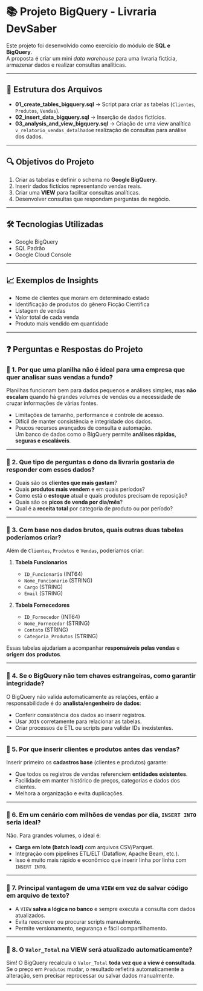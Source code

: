 # 📚 Projeto BigQuery - Livraria DevSaber

Este projeto foi desenvolvido como exercício do módulo de **SQL e BigQuery**.  
A proposta é criar um mini *data warehouse* para uma livraria fictícia, armazenar dados e realizar consultas analíticas.

---

## 📂 Estrutura dos Arquivos

- **01_create_tables_bigquery.sql** → Script para criar as tabelas (`Clientes`, `Produtos`, `Vendas`).
- **02_insert_data_bigquery.sql** → Inserção de dados fictícios.
- **03_analysis_and_view_bigquery.sql** → Criação de uma view analítica `v_relatorio_vendas_detalhado`e realização de consultas para análise dos dados.

---

## 🔍 Objetivos do Projeto

1. Criar as tabelas e definir o schema no **Google BigQuery**.
2. Inserir dados fictícios representando vendas reais.
3. Criar uma **VIEW** para facilitar consultas analíticas.
4. Desenvolver consultas que respondam perguntas de negócio.

---

## 🛠️ Tecnologias Utilizadas
- Google BigQuery
- SQL Padrão
- Google Cloud Console

---

## 📈 Exemplos de Insights
- Nome de clientes que moram em determinado estado
- Identificação de produtos do gênero Ficção Científica 
- Listagem de vendas
- Valor total de cada venda
- Produto mais vendido em quantidade

---
## ❓ Perguntas e Respostas do Projeto

### 🔹 1. Por que uma planilha não é ideal para uma empresa que quer analisar suas vendas a fundo?

Planilhas funcionam bem para dados pequenos e análises simples, mas **não escalam** quando há grandes volumes de vendas ou a necessidade de cruzar informações de várias fontes.  
- Limitações de tamanho, performance e controle de acesso.  
- Difícil de manter consistência e integridade dos dados.  
- Poucos recursos avançados de consulta e automação.  
Um banco de dados como o BigQuery permite **análises rápidas, seguras e escaláveis**.

---

### 🔹 2. Que tipo de perguntas o dono da livraria gostaria de responder com esses dados?

- Quais são os **clientes que mais gastam**?  
- Quais **produtos mais vendem** e em quais períodos?  
- Como está o **estoque** atual e quais produtos precisam de reposição?  
- Quais são os **picos de venda por dia/mês**?  
- Qual é a **receita total** por categoria de produto ou por período?

---

### 🔹 3. Com base nos dados brutos, quais outras duas tabelas poderíamos criar?

Além de `Clientes`, `Produtos` e `Vendas`, poderíamos criar:

1. **Tabela Funcionarios**  
   - `ID_Funcionario` (INT64)  
   - `Nome_Funcionario` (STRING)  
   - `Cargo` (STRING)  
   - `Email` (STRING)

2. **Tabela Fornecedores**  
   - `ID_Fornecedor` (INT64)  
   - `Nome_Fornecedor` (STRING)  
   - `Contato` (STRING)  
   - `Categoria_Produtos` (STRING)

Essas tabelas ajudariam a acompanhar **responsáveis pelas vendas** e **origem dos produtos**.

---

### 🔹 4. Se o BigQuery não tem chaves estrangeiras, como garantir integridade?

O BigQuery não valida automaticamente as relações, então a responsabilidade é do **analista/engenheiro de dados**:  
- Conferir consistência dos dados ao inserir registros.  
- Usar `JOIN` corretamente para relacionar as tabelas.  
- Criar processos de ETL ou scripts para validar IDs inexistentes.

---

### 🔹 5. Por que inserir clientes e produtos antes das vendas?

Inserir primeiro os **cadastros base** (clientes e produtos) garante:  
- Que todos os registros de vendas referenciem **entidades existentes**.  
- Facilidade em manter histórico de preços, categorias e dados dos clientes.  
- Melhora a organização e evita duplicações.

---

### 🔹 6. Em um cenário com milhões de vendas por dia, `INSERT INTO` seria ideal?

Não. Para grandes volumes, o ideal é:  
- **Carga em lote (batch load)** com arquivos CSV/Parquet.  
- Integração com pipelines ETL/ELT (Dataflow, Apache Beam, etc.).  
- Isso é muito mais rápido e econômico que inserir linha por linha com `INSERT INTO`.

---

### 🔹 7. Principal vantagem de uma `VIEW` em vez de salvar código em arquivo de texto?

- A `VIEW` **salva a lógica no banco** e sempre executa a consulta com dados atualizados.  
- Evita reescrever ou procurar scripts manualmente.  
- Permite versionamento, segurança e fácil compartilhamento.

---

### 🔹 8. O `Valor_Total` na VIEW será atualizado automaticamente?

Sim! O BigQuery recalcula o `Valor_Total` **toda vez que a view é consultada**.  
Se o preço em `Produtos` mudar, o resultado refletirá automaticamente a alteração, sem precisar reprocessar ou salvar dados manualmente.

---


